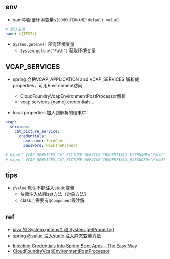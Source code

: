 
## env
<!-- 配置 -->
+ yaml中配置环境变量`${COMPUTERNAME:default value}`
```yaml
# 默认空值
name: ${TEST:}
```
<!-- 读取 -->
+ `System.getenv()` 所有环境变量
    - `System.getenv("Path")` 获取环境变量


## VCAP_SERVICES
+ spring 会把VCAP_APPLICATION and VCAP_SERVICES 解析成properties，可用Environment访问
  + CloudFoundryVcapEnvironmentPostProcessor解析
  + vcap.services.{name}.credentials...

+ local properties 加入到解析的结果中
```yaml
vcap:
  services:
    cat_picture_service:
      credentials:
        username: ZeroCool
        password: HackThePlanet!

# export VCAP_SERVICES_CAT_PICTURE_SERVICE_CREDENTIALS_USERNAME='ZeroCool'
# export VCAP_SERVICES_CAT_PICTURE_SERVICE_CREDENTIALS_PASSWORD='HackThePlanet!'
```

## tips

+ `@Value` 默认不能注入static变量
  - 依赖注入依赖set方法（对象方法）
  - class上需要有`@Component`等注解



## ref
+ [java 的 System.getenv() 和 System.getProperty()](https://blog.csdn.net/jijianshuai/article/details/78863032)
+ [spring @value 注入static 注入静态变量方法](https://blog.csdn.net/ZYC88888/article/details/87863038)
<!-- vcap_services -->
+ [Injecting Credentials Into Spring Boot Apps – The Easy Way](https://engineering.pivotal.io/post/spring-boot-injecting-credentials/)
+ [CloudFoundryVcapEnvironmentPostProcessor](https://docs.spring.io/spring-boot/docs/current/api/org/springframework/boot/cloud/CloudFoundryVcapEnvironmentPostProcessor.html)